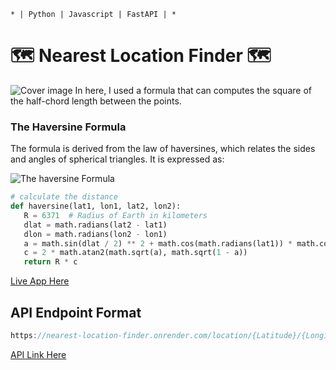     * | Python | Javascript | FastAPI | *
# 🗺 Nearest Location Finder 🗺
![Cover image](https://github.com/shehandezen/Nearest-location-finder/blob/main/cover.png?raw=true)
In here, I used a formula that can computes the square of the half-chord length between the points.

### The Haversine Formula

The formula is derived from the law of haversines, which relates the sides and angles of spherical triangles. It is expressed as:

![The haversine Formula](https://github.com/shehandezen/Nearest-location-finder/blob/main/formula.PNG?raw=true)

 ```python 
# calculate the distance
def haversine(lat1, lon1, lat2, lon2):
    R = 6371  # Radius of Earth in kilometers
    dlat = math.radians(lat2 - lat1)
    dlon = math.radians(lon2 - lon1)
    a = math.sin(dlat / 2) ** 2 + math.cos(math.radians(lat1)) * math.cos(math.radians(lat2)) * math.sin(dlon / 2) ** 2
    c = 2 * math.atan2(math.sqrt(a), math.sqrt(1 - a))
    return R * c
```

[Live App Here](https://nearest-location-finder-1.onrender.com)

## API Endpoint Format

```javascript
https://nearest-location-finder.onrender.com/location/{Latitude}/{Longitude}
```

[API Link Here](https://nearest-location-finder.onrender.com/location)
